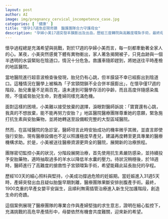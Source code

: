 ```yaml
---
layout: post
author: AI
image: img/pregnancy_cervical_incompetence_case.jpg
categories: [ '健康' ]
title: "懷孕17週急症現奇蹟　醫護團隊合力守護母女"
description: "孕婦小美17週突發羊膜膨出及出血，歷經三度轉院與高難度環紮手術，最終母女平安，見證醫療團隊與產婦不放棄的奇蹟故事。"
---
```

懷孕過程總是充滿希望與挑戰，對於17週的孕婦小美而言，每一刻都牽動著全家人的心。某夜，小美突然感覺下體有異物衝出，家人著急揭開被子，只見血跡與一個半透明的水袋緊貼在陰道口，情況十分危急。救護車隨即趕到，將她送往平時產檢的地區醫院。

當地醫院進行超音波檢查後發現，胎兒仍有心跳，但羊膜袋不幸已經膨出到陰道口。這種情況在醫學上被稱為「子宮頸閉鎖不全合併羊膜膨出」，在懷孕僅17週的階段，胎兒重量不足兩百克，遠未達到可醫學存活的孕齡，而且高度伴隨感染風險，不僅威脅胎兒生命，對產婦同樣充滿危機。

面對這樣的困境，小美難以接受放棄的選擇，淚眼對醫師訴說：「寶寶還有心跳，我真的不想放棄，能不能再努力安胎？」地區醫院醫療團隊尊重她的意願，緊急施打抗生素與安胎藥物，並將她轉送至設備較完整的大型區域醫院。

然而，在區域醫院的急診室，醫師坦言此時安胎成功的機率微乎其微，並直言即使強行安胎，現有醫療設備也不足以照護極度早產兒，建議再度轉至更具專業的醫療機構求助。於是，小美被送往醫療資源更齊全的醫院，展開新的治療旅程。

團隊密切監控小美的狀況，分階段展開治療，首先使用抗生素嚴防感染，並持續投予安胎藥物，適時抽取過多的羊水以降低羊水囊的壓力。待狀況稍穩後，於18週時，醫師進行了高難度的搶救性子宮頸環紮手術，希望能藉此延長胎兒的孕程。

歷經103天的細心照料與堅持，小美成功撐過危險的妊娠期。當妊娠進入31週5天時，產婦突發出血且疑似胎盤早期剝離，醫療團隊果斷安排剖腹產手術。最終，1900克重的早產女嬰平安誕生，且順利無需插管治療進入新生兒加護階段，創造生命的奇蹟。

這個案例展現了醫療團隊的專業合作與產婦堅強的求生意志，證明在細心監控下，充滿挑戰的高危早產情形中，母嬰依然有機會共度難關，迎來新的希望。